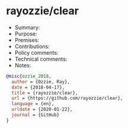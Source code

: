 # rayozzie/clear

- Summary:
- Purpose:
- Premises:
- Contributions:
- Policy comments:
- Technical comments:
- Notes:

```bib
@misc{ozzie_2018,
  author = {Ozzie, Ray},
  date = {2018-04-17},
  title = {rayozzie/clear},
  url = {https://github.com/rayozzie/clear},
  language = {en},
  urldate = {2020-01-22},
  journal = {GitHub}
}
```
